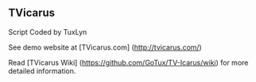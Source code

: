 ## TVicarus
Script Coded by TuxLyn

See demo website at [TVicarus.com] (http://tvicarus.com/)

Read [TVicarus Wiki] (https://github.com/GoTux/TV-Icarus/wiki) for more detailed information.
